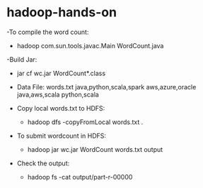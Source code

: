 # hadoop-hands-on

-To compile the word count:
  - hadoop com.sun.tools.javac.Main WordCount.java

-Build Jar:
  - jar cf wc.jar WordCount*.class

- Data File: words.txt
    java,python,scala,spark
    aws,azure,oracle
    java,aws,scala
    python,scala

- Copy local words.txt to HDFS:
  - hadoop dfs -copyFromLocal words.txt .


- To submit wordcount in HDFS:
  - hadoop jar wc.jar WordCount words.txt output

- Check the output:
  - hadoop fs -cat output/part-r-00000
